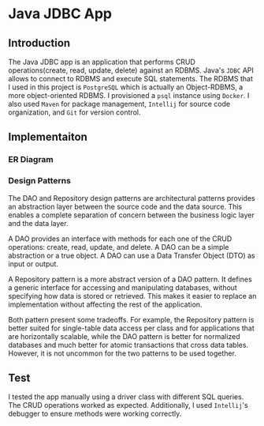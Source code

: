 # Java JDBC App

## Introduction
The Java JDBC app is an application that performs CRUD operations(create, read, update, delete) against an RDBMS. 
Java's `JDBC` API allows to connect to RDBMS and execute SQL statements. The RDBMS that I used in this project is
`PostgreSQL` which is actually an Object-RDBMS, a more object-oriented RDBMS. I provisioned a `psql` instance using `Docker`.
I also used `Maven` for package management, `Intellij` for source code organization, and `Git` for version control.

## Implementaiton

### ER Diagram


### Design Patterns
The DAO and Repository design patterns are architectural patterns provides an abstraction layer between
the source code and the data source. This enables a complete separation of concern between the business 
logic layer and the data layer. 

A DAO provides an interface with methods for each one of the CRUD operations: 
create, read, update, and delete. A DAO can be a simple abstraction or a true object. A DAO can use
a Data Transfer Object (DTO) as input or output.

A Repository pattern is a more abstract version of a DAO pattern. It defines a generic interface for accessing
and manipulating databases, without specifying how data is stored or retrieved. This makes it easier to replace
an implementation without affecting the rest of the application.

Both pattern present some tradeoffs. For example, the Repository pattern is better suited for single-table data
access per class and for applications that are horizontally scalable, while the DAO pattern is better for 
normalized databases and much better for atomic transactions that cross data tables. However, it is not 
uncommon for the two patterns to be used together.

## Test
I tested the app manually using a driver class with different SQL queries. The CRUD operations worked as expected.
Additionally, I used `Intellij`'s debugger to ensure methods were working correctly.